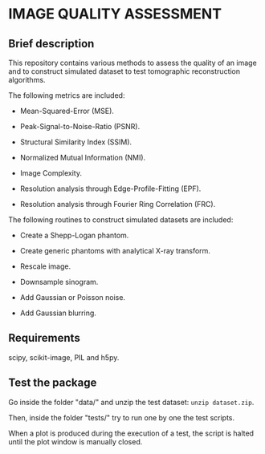 IMAGE QUALITY ASSESSMENT
========================



##  Brief description
This repository contains various methods to assess the quality of an image
and to construct simulated dataset to test tomographic reconstruction algorithms.


The following metrics are included:

* Mean-Squared-Error (MSE).

* Peak-Signal-to-Noise-Ratio (PSNR).                       

* Structural Similarity Index (SSIM).

* Normalized Mutual Information (NMI).
                                
* Image Complexity.

* Resolution analysis through Edge-Profile-Fitting (EPF).
                                                     
* Resolution analysis through Fourier Ring Correlation (FRC).
                                                       
                                                       
The following routines to construct simulated datasets are included:

* Create a Shepp-Logan phantom.

* Create generic phantoms with analytical X-ray transform.

* Rescale image.

* Downsample sinogram.

* Add Gaussian or Poisson noise.

* Add Gaussian blurring.



##  Requirements
 scipy, scikit-image, PIL and h5py.



##  Test the package
Go inside the folder "data/" and unzip the test dataset: `unzip dataset.zip`.

Then, inside the folder "tests/" try to run one by one the test scripts.

When a plot is produced during the execution of a test, the script is halted until
the plot window is manually closed.